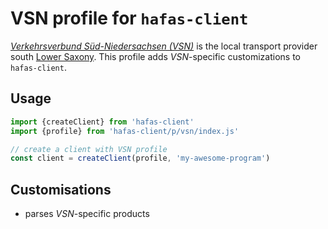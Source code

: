 # VSN profile for `hafas-client`
[*Verkehrsverbund Süd-Niedersachsen (VSN)*](https://de.wikipedia.org/wiki/Verkehrsverbund_S%C3%BCd-Niedersachsen) is the local transport provider south [Lower Saxony](https://en.wikipedia.org/wiki/Lower_Saxony). This profile adds *VSN*-specific customizations to `hafas-client`.

## Usage
```js
import {createClient} from 'hafas-client'
import {profile} from 'hafas-client/p/vsn/index.js'

// create a client with VSN profile
const client = createClient(profile, 'my-awesome-program')
```

## Customisations
- parses *VSN*-specific products
